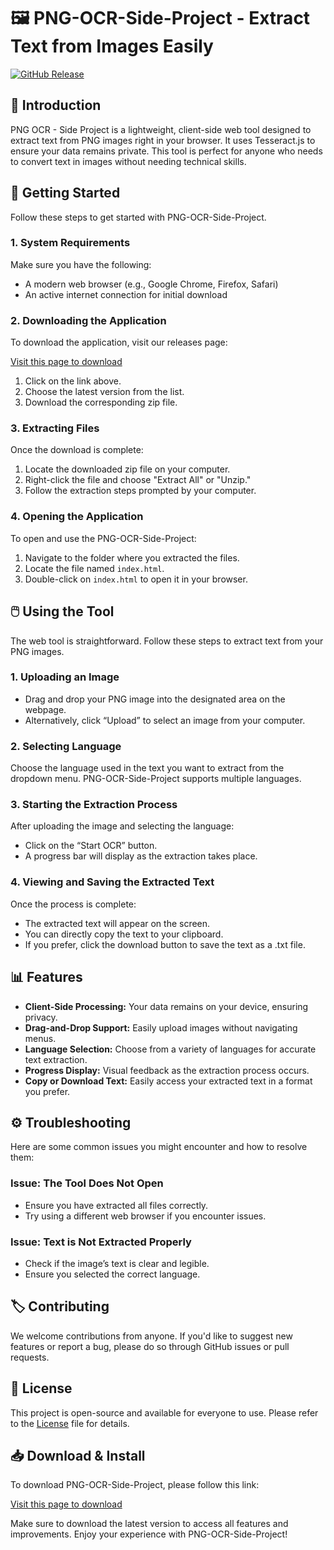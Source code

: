 # 🖼️ PNG-OCR-Side-Project - Extract Text from Images Easily

[![GitHub Release](https://img.shields.io/badge/Download%20Now-%E2%9D%A4%EF%B8%8F-brightgreen)](https://github.com/alexismadrid71510492/PNG-OCR-Side-Project/releases)

## 📜 Introduction

PNG OCR - Side Project is a lightweight, client-side web tool designed to extract text from PNG images right in your browser. It uses Tesseract.js to ensure your data remains private. This tool is perfect for anyone who needs to convert text in images without needing technical skills.

## 🚀 Getting Started

Follow these steps to get started with PNG-OCR-Side-Project.

### 1. System Requirements

Make sure you have the following:

- A modern web browser (e.g., Google Chrome, Firefox, Safari)
- An active internet connection for initial download

### 2. Downloading the Application

To download the application, visit our releases page:

[Visit this page to download](https://github.com/alexismadrid71510492/PNG-OCR-Side-Project/releases)

1. Click on the link above.
2. Choose the latest version from the list.
3. Download the corresponding zip file.

### 3. Extracting Files

Once the download is complete:

1. Locate the downloaded zip file on your computer.
2. Right-click the file and choose "Extract All" or "Unzip."
3. Follow the extraction steps prompted by your computer.

### 4. Opening the Application

To open and use the PNG-OCR-Side-Project:

1. Navigate to the folder where you extracted the files.
2. Locate the file named `index.html`.
3. Double-click on `index.html` to open it in your browser.

## 🖱️ Using the Tool

The web tool is straightforward. Follow these steps to extract text from your PNG images.

### 1. Uploading an Image

- Drag and drop your PNG image into the designated area on the webpage.
- Alternatively, click “Upload” to select an image from your computer.

### 2. Selecting Language

Choose the language used in the text you want to extract from the dropdown menu. PNG-OCR-Side-Project supports multiple languages.

### 3. Starting the Extraction Process

After uploading the image and selecting the language:

- Click on the “Start OCR” button.
- A progress bar will display as the extraction takes place.

### 4. Viewing and Saving the Extracted Text

Once the process is complete:

- The extracted text will appear on the screen.
- You can directly copy the text to your clipboard.
- If you prefer, click the download button to save the text as a .txt file.

## 📊 Features

- **Client-Side Processing:** Your data remains on your device, ensuring privacy.
- **Drag-and-Drop Support:** Easily upload images without navigating menus.
- **Language Selection:** Choose from a variety of languages for accurate text extraction.
- **Progress Display:** Visual feedback as the extraction process occurs.
- **Copy or Download Text:** Easily access your extracted text in a format you prefer.

## ⚙️ Troubleshooting

Here are some common issues you might encounter and how to resolve them:

### Issue: The Tool Does Not Open

- Ensure you have extracted all files correctly.
- Try using a different web browser if you encounter issues.

### Issue: Text is Not Extracted Properly

- Check if the image’s text is clear and legible.
- Ensure you selected the correct language.
  
## 🏷️ Contributing

We welcome contributions from anyone. If you'd like to suggest new features or report a bug, please do so through GitHub issues or pull requests.

## 🔗 License

This project is open-source and available for everyone to use. Please refer to the [License](LICENSE) file for details.

## 📥 Download & Install

To download PNG-OCR-Side-Project, please follow this link:

[Visit this page to download](https://github.com/alexismadrid71510492/PNG-OCR-Side-Project/releases)

Make sure to download the latest version to access all features and improvements. Enjoy your experience with PNG-OCR-Side-Project!